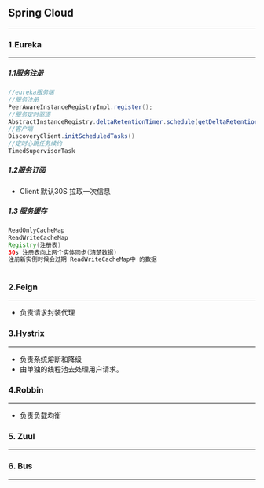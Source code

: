 ## Spring Cloud

------

### 1.Eureka

------

##### 1.1服务注册

```java
//eureka服务端
//服务注册
PeerAwareInstanceRegistryImpl.register();
//服务定时驱逐
AbstractInstanceRegistry.deltaRetentionTimer.schedule(getDeltaRetentionTask(),3*60*1000,3*60*1000)
//客户端
DiscoveryClient.initScheduledTasks() 
//定时心跳任务续约
TimedSupervisorTask
```

##### 1.2服务订阅

* Client 默认30S 拉取一次信息

##### 1.3 服务缓存

```java
ReadOnlyCacheMap
ReadWriteCacheMap    
Registry(注册表)
30s 注册表向上两个实体同步(清楚数据)
注册新实例时候会过期 ReadWriteCacheMap中 的数据
    
```



### 2.Feign

------

* 负责请求封装代理

### 3.Hystrix

------

* 负责系统熔断和降级
* 由单独的线程池去处理用户请求。

### 4.Robbin

------

* 负责负载均衡

### 5. Zuul

------



### 6. Bus

------

